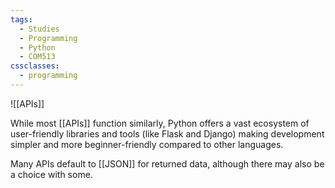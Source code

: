 ```yaml
---
tags:
  - Studies
  - Programming
  - Python
  - COM513
cssclasses:
  - programming
---
```

![[APIs]]
  
While most [[APIs]] function similarly, Python offers a vast ecosystem of user-friendly libraries and tools (like Flask and Django) making development simpler and more beginner-friendly compared to other languages.

Many APIs default to [[JSON]] for returned data, although there may also be a choice with some.